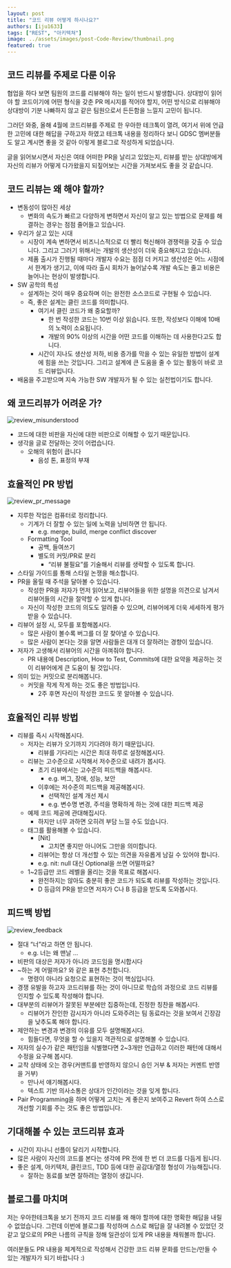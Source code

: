 ```yaml
---
layout: post
title: "코드 리뷰 어떻게 하시나요?"
authors: [iju1633]
tags: ["REST", "아키텍쳐"]
image: ../assets/images/post-Code-Review/thumbnail.png
featured: true
---
```


## 코드 리뷰를 주제로 다룬 이유

협업을 하다 보면 팀원의 코드를 리뷰해야 하는 일이 반드시 발생합니다. 상대방이 읽어야 할 코드이기에 어떤 형식을 갖춘 PR 메시지를 적어야 할지, 어떤 방식으로 리뷰해야 상대방이 기분 나빠하지 않고 같은 팀원으로서 든든함을 느낄지 고민이 됩니다.

그러던 와중, 올해 4월에 코드리뷰를 주제로 한 우아한 테크톡이 열려, 여기서 위에 언급한 고민에 대한 해답을 구하고자 하였고 테크톡 내용을 정리하다 보니 GDSC 멤버분들도 알고 계시면 좋을 것 같아 이렇게 블로그로 작성하게 되었습니다.

글을 읽어보시면서 자신은 여태 어떠한 PR을 날리고 있었는지, 리뷰를 받는 상대방에게 자신의 리뷰가 어떻게 다가왔을지 되짚어보는 시간을 가져보셔도 좋을 것 같습니다.

## 코드 리뷰는 왜 해야 할까?

- 변동성이 많아진 세상
    - 변화의 속도가 빠르고 다양하게 변하면서 자신이 알고 있는 방법으로 문제를 해결하는 경우는 점점 줄어들고 있습니다.
- 우리가 살고 있는 시대
    - 시장이 계속 변하면서 비즈니스적으로 더 빨리 혁신해야 경쟁력을 갖출 수 있습니다. 그리고 그러기 위해서는 개발의 생산성이 더욱 중요해지고 있습니다.
    - 제품 출시가 진행될 때마다 개발자 수요는 점점 더 커지고 생산성은 어느 시점에서 한계가 생기고, 이에 따라 출시 회차가 늘어날수록 개발 속도는 줄고 비용은 늘어나는 현상이 발생합니다.
- SW 공학의 특성
    - 설계하는 것이 매우 중요하며 이는 완전한 소스코드로 구현될 수 있습니다.
    - 즉, 좋은 설계는 클린 코드를 의미합니다.
        - 여기서 클린 코드가 왜 중요할까?
            - 한 번 작성한 코드는 10번 이상 읽습니다. 또한, 작성보다 이해에 10배의 노력이 소요됩니다.
            - 개발의 90% 이상의 시간을 어떤 코드를 이해하는 데 사용한다고도 합니다.
        - 시간이 지나도 생산성 저하, 비용 증가를 막을 수 있는 유일한 방법이 설계에 힘을 쓰는 것입니다. 그리고 설계에 큰 도움을 줄 수 있는 활동이 바로 코드 리뷰입니다.
- 배움을 주고받으며 지속 가능한 SW 개발자가 될 수 있는 실천법이기도 합니다.

## 왜 코드리뷰가 어려운 가?

![review_misunderstood](../assets/images/post-Code-Review/review_misunderstood.png)  

- 코드에 대한 비판을 자신에 대한 비판으로 이해할 수 있기 때문입니다.
- 생각을 글로 전달하는 것이 어렵습니다.
    - 오해의 위험이 큽니다
        - 음성 톤, 표정의 부재

## 효율적인 PR 방법

![review_pr_message](../assets/images/post-Code-Review/review_pr_message.PNG)  

- 지루한 작업은 컴퓨터로 정리합니다.
    - 기계가 더 잘할 수 있는 일에 노력을 낭비하면 안 됩니다.
        - e.g. merge, build, merge conflict discover
    - Formatting Tool
        - 공백, 들여쓰기
        - 별도의 커밋/PR로 분리
            - “리뷰 불필요”를 기술해서 리뷰를 생략할 수 있도록 합니다.
- 스타일 가이드를 통해 스타일 논쟁을 해소합니다.
- PR을 올릴 때 주석을 달아볼 수 있습니다.
    - 작성한 PR을 저자가 먼저 읽어보고, 리뷰어들을 위한 설명을 의견으로 남겨서 리뷰어들의 시간을 절약할 수 있게 합니다.
    - 자신이 작성한 코드의 의도도 알려줄 수 있으며, 리뷰어에게 더욱 세세하게 평가받을 수 있습니다.
- 리뷰어 설정 시, 모두를 포함해봅시다.
    - 많은 사람이 볼수록 버그를 더 잘 찾아낼 수 있습니다.
    - 많은 사람이 본다는 것을 알면 사람들은 대개 더 잘하려는 경향이 있습니다.
- 저자가 고생해서 리뷰어의 시간을 아껴줘야 합니다.
    - PR 내용에 Description, How to Test, Commits에 대한 요약을 제공하는 것이 리뷰어에게 큰 도움이 될 것입니다.
- 의미 있는 커밋으로 분리해봅니다.
    - 커밋을 작게 작게 하는 것도 좋은 방법입니다.
        - 2주 후면 자신이 작성한 코드도 못 알아볼 수 있습니다.

## 효율적인 리뷰 방법

- 리뷰를 즉시 시작해봅시다.
    - 저자는 리뷰가 오기까지 기다려야 하기 때문입니다.
        - 리뷰를 기다리는 시간은 최대 하루로 설정해봅시다.
    - 리뷰는 고수준으로 시작해서 저수준으로 내려가 봅시다.
        - 초기 리뷰에서는 고수준의 피드백을 해봅시다.
            - e.g. 버그, 장애, 성능, 보안
        - 이후에는 저수준의 피드백을 제공해봅시다.
            - 선택적인 설계 개선 제시
            - e.g. 변수명 변경, 주석을 명확하게 하는 것에 대한 피드백 제공
    - 예제 코드 제공에 관대해집시다.
        - 하지만 너무 과하면 오히려 부담 느낄 수도 있습니다.
    - 태그를 활용해볼 수 있습니다.
        - [Nit]
            - 고치면 좋지만 아니어도 그만을 의미합니다.
        - 리뷰어는 항상 더 개선할 수 있는 의견을 자유롭게 남길 수 있어야 합니다.
        - e.g. nit: null 대신 Optional을 쓰면 어떨까요?
    - 1~2등급만 코드 레벨을 올리는 것을 목표로 해봅시다.
        - 완전하지는 않아도 충분히 좋은 코드가 되도록 리뷰를 작성하는 것입니다.
        - D 등급의 PR을 받으면 저자가 C나 B 등급을 받도록 도와봅시다.

## 피드백 방법

![review_feedback](../assets/images/post-Code-Review/review_feedback.png)  

- 절대 “너”라고 하면 안 됩니다.
    - e.g. 너는 왜 맨날 ...
- 비판의 대상은 저자가 아니라 코드임을 명시합시다
- ~하는 게 어떨까요? 와 같은 표현 추천합니다.
    - 명령이 아니라 요청으로 표현하는 것이 핵심입니다.
- 경쟁 유발을 하고자 코드리뷰를 하는 것이 아니므로 학습의 과정으로 코드 리뷰를 인지할 수 있도록 작성해야 합니다.
- 대부분의 리뷰어가 잘못된 부분에만 집중하는데, 진정한 칭찬을 해봅시다.
    - 리뷰어가 잔인한 감시자가 아니라 도와주려는 팀 동료라는 것을 보여서 긴장감을 낮추도록 해야 합니다.
- 제안하는 변경과 변경의 이유를 모두 설명해봅시다.
    - 힘들다면, 무엇을 할 수 있을지 객관적으로 설명해볼 수 있습니다.
- 저자의 실수가 같은 패턴임을 식별했다면 2~3개만 언급하고 이러한 패턴에 대해서 수정을 요구해 봅시다.
- 교착 상태에 오는 경우(커맨트를 반영하지 않으니 승인 거부 & 저자는 커멘트 반영을 거부)
    - 만나서 얘기해봅시다.
    - 텍스트 기반 의사소통은 상대가 인간이라는 것을 잊게 합니다.
- Pair Programming을 하며 어떻게 고치는 게 좋은지 보여주고 Revert 하여 스스로 개선할 기회를 주는 것도 좋은 방법입니다.

## 기대해볼 수 있는 코드리뷰 효과

- 시간이 지나니 선플이 달리기 시작합니다.
- 많은 사람이 자신의 코드를 본다는 생각에 PR 전에 한 번 더 코드를 다듬게 됩니다.
- 좋은 설계, 아키텍처, 클린코드, TDD 등에 대한 공감대/열정 형성이 가능해집니다.
    - 잘하는 동료를 보면 잘하려는 열정이 생깁니다.

## 블로그를 마치며

저는 우아한테크톡을 보기 전까지 코드 리뷰를 왜 해야 할까에 대한 명확한 해답을 내릴 수 없었습니다. 그런데 이번에 블로그를 작성하며 스스로 해답을 잘 내려볼 수 있었던 것 같고 앞으로의 PR은 나름의 규칙을 정해 일관성이 있게 PR 내용을 채워볼까 합니다.

여러분들도 PR 내용을 체계적으로 작성해서 건강한 코드 리뷰 문화를 만드는/만들 수 있는 개발자가 되기 바랍니다 :)